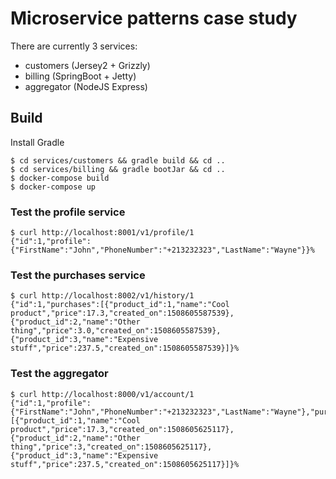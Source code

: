 # Microservice patterns case study

There are currently 3 services:
- customers (Jersey2 + Grizzly)
- billing (SpringBoot + Jetty)
- aggregator (NodeJS Express)

## Build
Install Gradle 

```
$ cd services/customers && gradle build && cd ..
$ cd services/billing && gradle bootJar && cd ..
$ docker-compose build
$ docker-compose up
```

### Test the profile service
```
$ curl http://localhost:8001/v1/profile/1
{"id":1,"profile":{"FirstName":"John","PhoneNumber":"+213232323","LastName":"Wayne"}}%
```

### Test the purchases service
```
$ curl http://localhost:8002/v1/history/1
{"id":1,"purchases":[{"product_id":1,"name":"Cool product","price":17.3,"created_on":1508605587539},{"product_id":2,"name":"Other thing","price":3.0,"created_on":1508605587539},{"product_id":3,"name":"Expensive stuff","price":237.5,"created_on":1508605587539}]}%
```

### Test the aggregator
```
$ curl http://localhost:8000/v1/account/1
{"id":1,"profile":{"FirstName":"John","PhoneNumber":"+213232323","LastName":"Wayne"},"purchases":[{"product_id":1,"name":"Cool product","price":17.3,"created_on":1508605625117},{"product_id":2,"name":"Other thing","price":3,"created_on":1508605625117},{"product_id":3,"name":"Expensive stuff","price":237.5,"created_on":1508605625117}]}%
```
